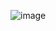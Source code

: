 ![image](https://user-images.githubusercontent.com/63268327/151071893-927a1842-814b-4bff-b395-19e87d02d610.png)
